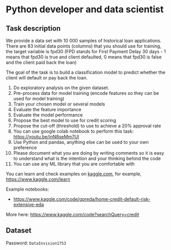 # Python developer and data scientist

## Task description

We provide a data set with 10 000 samples of historical loan applications. There are 83 initial data points (columns) that you should use for training, the target variable is fpd30 (FPD stands for First Payment Delay 30 days - 1 means that fpd30 is true and client defaulted, 0 means that fpd30 is false and the client paid back the loan)

The goal of the task is to build a classification model to predict whether the client will default or pay back the loan.

1. Do exploratory analysis on the given dataset.
1. Pre-process data for model training (encode features so they can be used for model training)
1. Train your chosen model or several models
1. Evaluate the feature importance
1. Evaluate the model performance
1. Propose the best model to use for credit scoring
1. Propose the cut-off (threshold) to use to achieve a 20% approval rate
1. You can use google colab notebook to perform this task: https://youtu.be/inN8seMm7UI
1. Use Python and pandas, anything else can be used to your own preference
1. Please document what you are doing by writing comments so it is easy to understand what is the intention and your thinking behind the code
1. You can use any ML library that you are comfortable with

You can learn and check examples on [kaggle.com](https://www.kaggle.com), for example, https://www.kaggle.com/learn

Example notebooks:

- https://www.kaggle.com/code/gpreda/home-credit-default-risk-extensive-eda

More here: https://www.kaggle.com/code?searchQuery=credit

## Dataset

Password: `DataInvision1753`
